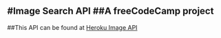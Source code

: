 #Image Search API
##A freeCodeCamp project
---
##This API can be found at [Heroku Image API](https://bennett-image-api.herokuapp.com/)
